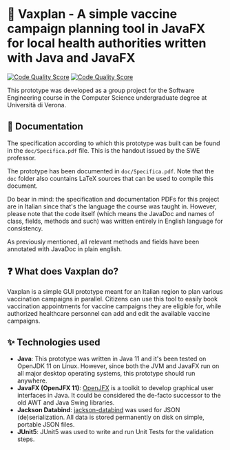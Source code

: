 # 💉 Vaxplan - A simple vaccine campaign planning tool in JavaFX for local health authorities written with Java and JavaFX

[![Code Quality Score](https://www.code-inspector.com/project/29237/score/svg)](https://frontend.code-inspector.com/public/project/29237/vaxplan/dashboard) [![Code Quality Score](https://www.code-inspector.com/project/29237/status/svg)](https://frontend.code-inspector.com/public/project/29237/vaxplan/dashboard)

This prototype was developed as a group project for the Software Engineering course in the Computer Science undergraduate degree at Università di Verona.

## 📖 Documentation

The specification according to which this prototype was built can be found in the `doc/Specifica.pdf` file. This is the handout issued by the SWE professor.

The prototype has been documented in `doc/Specifica.pdf`. Note that the `doc` folder also countains LaTeX sources that can be used to compile this document.

Do bear in mind: the specification and documentation PDFs for this project are in Italian since that's the language the course was taught in. However, please note that the code itself (which means the JavaDoc and names of class, fields, methods and such) was written entirely in English language for consistency.

As previously mentioned, all relevant methods and fields have been annotated with JavaDoc in plain english.

## ❓ What does Vaxplan do?

Vaxplan is a simple GUI prototype meant for an Italian region to plan various vaccination campaigns in parallel. Citizens can use this tool to easily book vaccination appointments for vaccine campaigns they are eligible for, while authorized healthcare personnel can add and edit the available vaccine campaigns.


## ✨ Technologies used

* **Java**: This prototype was written in Java 11 and it's been tested on OpenJDK 11 on Linux. However, since both the JVM and JavaFX run on all major desktop operating systems, this prototype should run anywhere.
* **JavaFX (OpenJFX 11)**: [OpenJFX](https://openjfx.io/) is a toolkit to develop graphical user interfaces in Java. It could be considered the de-facto successor to the old AWT and Java Swing libraries.
* **Jackson Databind**: [jackson-databind](https://github.com/FasterXML/jackson-databind) was used for JSON (de)serialization. All data is stored permanently on disk on simple, portable JSON files.
* **JUnit5**: JUnit5 was used to write and run Unit Tests for the validation steps.